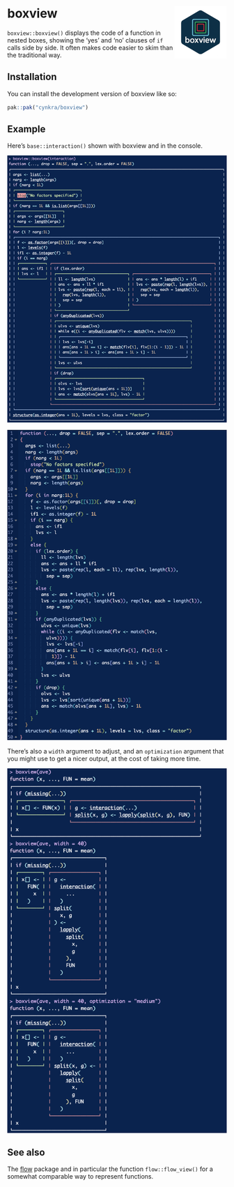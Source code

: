 
<!-- README.md is generated from README.Rmd. Please edit that file -->

# boxview <img src="man/figures/logo.png" align="right" height="120" alt="" />

`boxview::boxview()` displays the code of a function in nested boxes,
showing the ‘yes’ and ‘no’ clauses of `if` calls side by side. It often
makes code easier to skim than the traditional way.

## Installation

You can install the development version of boxview like so:

``` r
pak::pak("cynkra/boxview")
```

## Example

Here’s `base::interaction()` shown with boxview and in the console.

![](inst/interaction1.png)

![](inst/interaction2.png)

There’s also a `width` argument to adjust, and an `optimization`
argument that you might use to get a nicer output, at the cost of taking
more time.

![](inst/ave.png)

## See also

The [flow](https://github.com/moodymudskipper/flow) package and in
particular the function `flow::flow_view()` for a somewhat comparable
way to represent functions.
